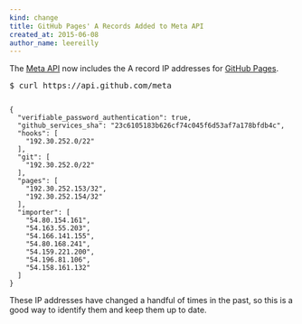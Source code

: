 ```yaml
---
kind: change
title: GitHub Pages' A Records Added to Meta API
created_at: 2015-06-08
author_name: leereilly
---
```


The [Meta API](https://developer.github.com/v3/meta/) now includes the A record IP addresses for [GitHub Pages](https://pages.github.com/).

<pre class="terminal">
$ curl https://api.github.com/meta
</pre>

<pre><code class="language-javascript">
{
  "verifiable_password_authentication": true,
  "github_services_sha": "23c6105183b626cf74c045f6d53af7a178bfdb4c",
  "hooks": [
    "192.30.252.0/22"
  ],
  "git": [
    "192.30.252.0/22"
  ],
  "pages": [
    "192.30.252.153/32",
    "192.30.252.154/32"
  ],
  "importer": [
    "54.80.154.161",
    "54.163.55.203",
    "54.166.141.155",
    "54.80.168.241",
    "54.159.221.200",
    "54.196.81.106",
    "54.158.161.132"
  ]
}
</code></pre>

These IP addresses have changed a handful of times in the past, so this is a good way to identify them and keep them up to date.
